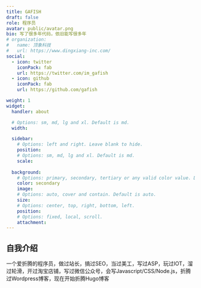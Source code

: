 ```yaml
---
title: GAFISH
draft: false
role: 程序员
avatar: public/avatar.png
bio: 写了很多年代码，依旧能写很多年
# organization:
#   name: 顶象科技
#   url: https://www.dingxiang-inc.com/
social:
  - icon: twitter
    iconPack: fab
    url: https://twitter.com/im_gafish
  - icon: github
    iconPack: fab
    url: https://github.com/gafish

weight: 1
widget:
  handler: about

  # Options: sm, md, lg and xl. Default is md.
  width:

  sidebar:
    # Options: left and right. Leave blank to hide.
    position:
    # Options: sm, md, lg and xl. Default is md.
    scale:
  
  background:
    # Options: primary, secondary, tertiary or any valid color value. Default is primary.
    color: secondary
    image:
    # Options: auto, cover and contain. Default is auto.
    size:
    # Options: center, top, right, bottom, left.
    position:
    # Options: fixed, local, scroll.
    attachment: 
---
```


## 自我介绍

一个爱折腾的程序员，做过站长，搞过SEO，当过美工，写过ASP，玩过IOT，溜过轮滑，开过淘宝店铺，写过微信公众号，会写Javascript/CSS/Node.js，折腾过Wordpress博客，现在开始折腾Hugo博客